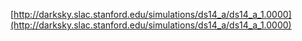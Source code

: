[http://darksky.slac.stanford.edu/simulations/ds14_a/ds14_a_1.0000](http://darksky.slac.stanford.edu/simulations/ds14_a/ds14_a_1.0000)
